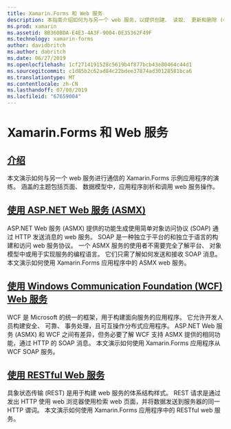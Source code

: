 ```yaml
---
title: Xamarin.Forms 和 Web 服务
description: 本指南介绍如何为与另一个 web 服务，以提供创建、 读取、 更新和删除 (CRUD) 功能到 Xamarin.Forms 应用程序。 涵盖的主题包括与 ASMX 服务、 WCF 服务、 REST 服务进行通信。
ms.prod: xamarin
ms.assetid: 8B360BDA-E4E3-4A3F-9004-0E35362F49F
ms.technology: xamarin-forms
author: davidbritch
ms.author: dabritch
ms.date: 06/27/2019
ms.openlocfilehash: 1cf2714191528c5619b4f877bcb43e80464c44d1
ms.sourcegitcommit: c1d85b2c62ad84c22bdee37874ad30128581bca6
ms.translationtype: MT
ms.contentlocale: zh-CN
ms.lasthandoff: 07/08/2019
ms.locfileid: "67659004"
---
```

# <a name="xamarinforms-and-web-services"></a>Xamarin.Forms 和 Web 服务

## <a name="introductionintroductionmd"></a>[介绍](introduction.md)

本文演示如何与另一个 web 服务进行通信的 Xamarin.Forms 示例应用程序的演练。 涵盖的主题包括页面、 数据模型中，应用程序剖析和调用 web 服务操作。

## <a name="consume-an-aspnet-web-service-asmxxamarin-formsdata-cloudweb-servicesasmxmd"></a>[使用 ASP.NET Web 服务 (ASMX)](~/xamarin-forms/data-cloud/web-services/asmx.md)

ASP.NET Web 服务 (ASMX) 提供的功能生成使用简单对象访问协议 (SOAP) 通过 HTTP 发送消息的 web 服务。 SOAP 是一种独立于平台的和独立于语言的构建和访问 web 服务协议。 一个 ASMX 服务的使用者不需要完全了解平台、 对象模型中或用于实现服务的编程语言。 它们只需了解如何发送和接收 SOAP 消息。 本文演示如何使用 Xamarin.Forms 应用程序中的 ASMX web 服务。

## <a name="consume-a-windows-communication-foundation-wcf-web-servicexamarin-formsdata-cloudweb-serviceswcfmd"></a>[使用 Windows Communication Foundation (WCF) Web 服务](~/xamarin-forms/data-cloud/web-services/wcf.md)

WCF 是 Microsoft 的统一的框架，用于构建面向服务的应用程序。 它允许开发人员构建安全、 可靠、 事务处理，且可互操作分布式应用程序。 ASP.NET Web 服务 (ASMX) 和 WCF 之间有差异，但务必要了解 WCF 支持 ASMX 提供的相同功能，通过 HTTP 的 SOAP 消息。 本文演示如何使用 Xamarin.Forms 应用程序从 WCF SOAP 服务。

## <a name="consume-a-restful-web-servicexamarin-formsdata-cloudweb-servicesrestmd"></a>[使用 RESTful Web 服务](~/xamarin-forms/data-cloud/web-services/rest.md)

具象状态传输 (REST) 是用于构建 web 服务的体系结构样式。 REST 请求是通过发出 HTTP 使用 web 浏览器使用检索 web 页面，并将数据发送到服务器的同一 HTTP 谓词。 本文演示如何使用 Xamarin.Forms 应用程序中的 RESTful web 服务。
